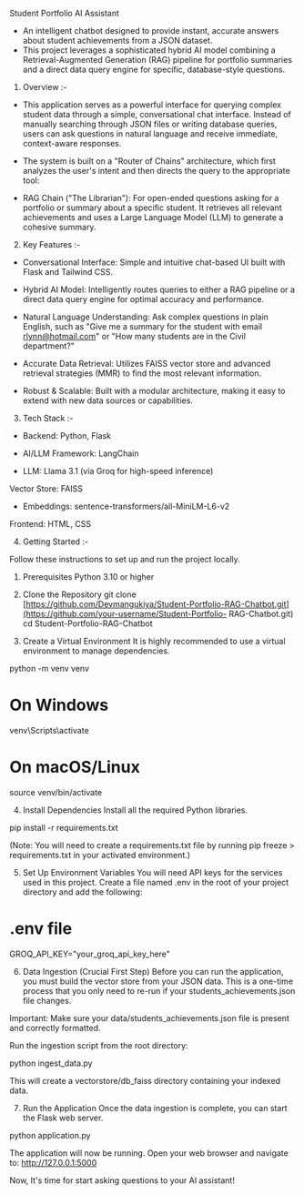   Student Portfolio AI Assistant
- An intelligent chatbot designed to provide instant, accurate answers about student achievements from a JSON dataset.
- This project leverages a sophisticated hybrid AI model combining a Retrieval-Augmented Generation (RAG) pipeline for portfolio summaries and a direct data query engine for specific, database-style questions.

1) Overview :- 
  - This application serves as a powerful interface for querying complex student data through a simple, conversational chat interface.      Instead of manually searching through JSON files or writing database queries, users can ask questions in natural language and           receive immediate, context-aware responses.

  - The system is built on a "Router of Chains" architecture, which first analyzes the user's intent and then directs the query to the      appropriate tool:

  - RAG Chain ("The Librarian"): For open-ended questions asking for a portfolio or summary about a specific student. It retrieves all      relevant achievements and uses a Large Language Model (LLM) to generate a cohesive summary.


2) Key Features :- 

  - Conversational Interface: Simple and intuitive chat-based UI built with Flask and Tailwind CSS.

  - Hybrid AI Model: Intelligently routes queries to either a RAG pipeline or a direct data query engine for optimal accuracy and           performance.

  - Natural Language Understanding: Ask complex questions in plain English, such as "Give me a summary for the student with email           rlynn@hotmail.com" or "How many students are in the Civil department?"

  - Accurate Data Retrieval: Utilizes FAISS vector store and advanced retrieval strategies (MMR) to find the most relevant information.

  - Robust & Scalable: Built with a modular architecture, making it easy to extend with new data sources or capabilities.


3) Tech Stack :-

  - Backend: Python, Flask

  - AI/LLM Framework: LangChain

  - LLM: Llama 3.1 (via Groq for high-speed inference)

  Vector Store: FAISS

  - Embeddings: sentence-transformers/all-MiniLM-L6-v2

  Frontend: HTML, CSS 


4) Getting Started :-

Follow these instructions to set up and run the project locally.

  1. Prerequisites
     Python 3.10 or higher

  2. Clone the Repository
     git clone [https://github.com/Devmangukiya/Student-Portfolio-RAG-Chatbot.git](https://github.com/your-username/Student-Portfolio-       RAG-Chatbot.git)
     cd Student-Portfolio-RAG-Chatbot

  3. Create a Virtual Environment
     It is highly recommended to use a virtual environment to manage dependencies.

python -m venv venv
# On Windows
venv\Scripts\activate
# On macOS/Linux
source venv/bin/activate

4. Install Dependencies
Install all the required Python libraries.

pip install -r requirements.txt

(Note: You will need to create a requirements.txt file by running pip freeze > requirements.txt in your activated environment.)

5. Set Up Environment Variables
You will need API keys for the services used in this project. Create a file named .env in the root of your project directory and add the following:

# .env file
GROQ_API_KEY="your_groq_api_key_here"

6. Data Ingestion (Crucial First Step)
Before you can run the application, you must build the vector store from your JSON data. This is a one-time process that you only need to re-run if your students_achievements.json file changes.

Important: Make sure your data/students_achievements.json file is present and correctly formatted.

Run the ingestion script from the root directory:

python ingest_data.py

This will create a vectorstore/db_faiss directory containing your indexed data.

7. Run the Application
Once the data ingestion is complete, you can start the Flask web server.

python application.py

The application will now be running. Open your web browser and navigate to:
http://127.0.0.1:5000

Now, It's time for start asking questions to your AI assistant!
